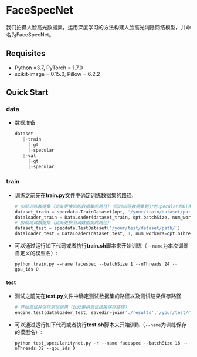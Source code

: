 # FaceSpecNet
我们拍摄人脸高光数据集，运用深度学习的方法构建人脸高光消除网络模型，并命名为FaceSpecNet。



## Requisites
* Python =3.7, PyTorch = 1.7.0
* scikit-image = 0.15.0, Pillow = 6.2.2


## Quick Start

### data
* 数据准备
  ```python
  dataset
     |-train
       |-gt
       |-specular
     |-val
       |-gt
       |-specular
  ```
### train
* 训练之前先在**train.py**文件中确定训练数据集的路径.

  ```python
  # 加载训练数据集（此处更换训练数据集的路径）（同时训练数据集划分为Specular和GT两个子目录）
  dataset_train = specdata.TrainDataset(opt, '/your/train/dataset/path/', path1='Specular', path2='GT')
  dataloader_train = DataLoader(dataset_train, opt.batchSize, num_workers=opt.nThreads, shuffle=True, drop_last=False)
  # 加载测试数据集（此处更换测试数据集的路径）
  dataset_test = specdata.TestDataset('/your/test/dataset/path/')
  dataloader_test = DataLoader(dataset_test, 1, num_workers=opt.nThreads, shuffle=True, drop_last=False)
  ```
  
* 可以通过运行如下代码或者执行**train.sh**脚本来开始训练（`--name`为本次训练自定义的模型名）: 

  ```
  python train.py --name facespec --batchSize 1 --nThreads 24 --gpu_ids 0
  ```


#### test
* 测试之前先在**test.py**文件中确定测试数据集的路径以及测试结果保存路径.

  ```python
  # 开始测试并保存测试结果（此处更换测试结果保存路径）
  engine.test(dataloader_test, savedir=join('./results','/your/test/result/path/'))
  ```

* 可以通过运行如下代码或者执行**test.sh**脚本来开始训练（`--name`为训练保存的模型名）: 

  ```
  python test_specularitynet.py -r --name facespec --batchSize 16 --nThreads 32 --gpu_ids 0
  ```

